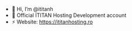 - 👋 Hi, I’m @ititanh
- 👀 Official ITITAN Hosting Development account
- ⚡ Website: https://ititanhosting.ro

<!---
ititanh/ititanh is a ✨ special ✨ repository because its `README.md` (this file) appears on your GitHub profile.
You can click the Preview link to take a look at your changes.
--->
